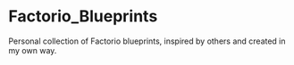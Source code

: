 # Factorio_Blueprints
Personal collection of Factorio blueprints, inspired by others and created in my own way.
